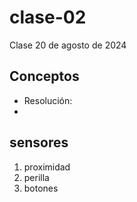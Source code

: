 # clase-02

Clase 20 de agosto de 2024

## Conceptos
- Resolución:
- 


## sensores 
1. proximidad
2. perilla
3. botones



